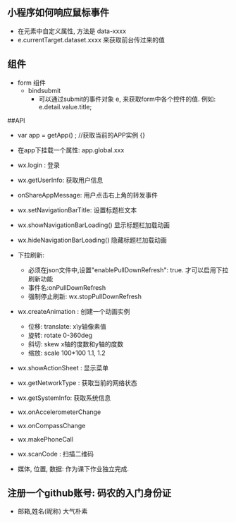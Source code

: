 ﻿## 小程序如何响应鼠标事件
- 在元素中自定义属性, 方法是 data-xxxx  
- e.currentTarget.dataset.xxxx 来获取前台传过来的值

## 组件
- form 组件
	- bindsubmit
		- 可以通过submit的事件对象 e, 来获取form中各个控件的值. 例如:  e.detail.value.title; 

##API 

- var app = getApp() ; //获取当前的APP实例 {}
- 在app下挂载一个属性: app.global.xxx
- wx.login  : 登录
- wx.getUserInfo: 获取用户信息
- onShareAppMessage: 用户点击右上角的转发事件
- wx.setNavigationBarTitle: 设置标题栏文本
- wx.showNavigationBarLoading() 显示标题栏加载动画
- wx.hideNavigationBarLoading() 隐藏标题栏加载动画
- 下拉刷新: 
	- 必须在json文件中,设置"enablePullDownRefresh": true. 才可以启用下拉刷新功能
	- 事件名:onPullDownRefresh
	- 强制停止刷新: wx.stopPullDownRefresh

- wx.createAnimation : 创建一个动画实例
	- 位移: translate: x\y轴像素值
	- 旋转: rotate 0-360deg
	- 斜切: skew  x轴的度数和y轴的度数
	- 缩放: scale 100*100 1.1, 1.2
- wx.showActionSheet : 显示菜单
- wx.getNetworkType : 获取当前的网络状态
- wx.getSystemInfo: 获取系统信息
- wx.onAccelerometerChange
- wx.onCompassChange
- wx.makePhoneCall
- wx.scanCode : 扫描二维码
- 媒体, 位置, 数据: 作为课下作业独立完成. 

## 注册一个github账号: 码农的入门身份证
- 邮箱,姓名(昵称) 大气朴素